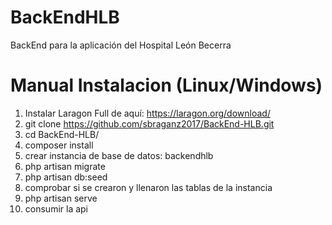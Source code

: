 # BackEndHLB
BackEnd para la aplicación del Hospital León Becerra
# Manual Instalacion (Linux/Windows)
1. Instalar Laragon Full de aquí: https://laragon.org/download/
2. git clone https://github.com/sbraganz2017/BackEnd-HLB.git
3. cd BackEnd-HLB/
4. composer install
5. crear instancia de base de datos: backendhlb
6. php artisan migrate
7. php artisan db:seed
8. comprobar si se crearon y llenaron las tablas de la instancia
9. php artisan serve
10. consumir la api
